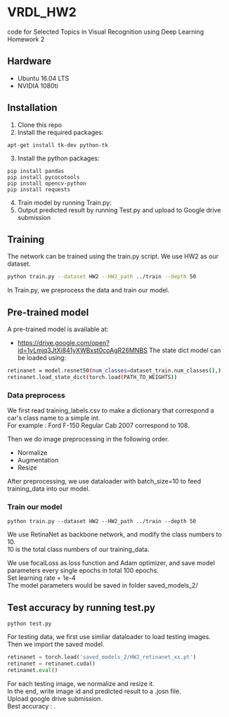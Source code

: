 # VRDL_HW2

code for Selected Topics in Visual Recognition using Deep Learning Homework 2

## Hardware

- Ubuntu 16.04 LTS
- NVIDIA 1080ti

## Installation

1. Clone this repo
2. Install the required packages:
```bach
apt-get install tk-dev python-tk
```
3. Install the python packages:
```bach
pip install pandas
pip install pycocotools
pip install opencv-python
pip install requests
```
4. Train model by running Train.py:
5. Output predicted result by running Test.py and upload to Google drive submission

## Training
The network can be trained using the train.py script. We use HW2 as our dataset.
```bash
python train.py --dataset HW2 --HW2_path ../train --depth 50
```

In Train.py, we preprocess the data and train our model.

## Pre-trained model
A pre-trained model is available at:
- https://drive.google.com/open?id=1yLmjq3JtXi841yXWBxst0coAgR26MNBS 
The state dict model can be loaded using:
```bash
retinanet = model.resnet50(num_classes=dataset_train.num_classes(),)
retinanet.load_state_dict(torch.load(PATH_TO_WEIGHTS))
```

### Data preprocess

We first read training_labels.csv to make a dictionary that correspond a car's class name to a simple int.  
For example : Ford F-150 Regular Cab 2007 correspond to 108.  

Then we do image preprocessing in the following order.
- Normalize
- Augmentation
- Resize

After preprocessing, we use dataloader with batch_size=10 to feed training_data into our model.

### Train our model

```bach
python train.py --dataset HW2 --HW2_path ../train --depth 50
```

We use RetinaNet as backbone network, and modify the class numbers to 10.  
10 is the total class numbers of our training_data.  

We use focalLoss as loss function and Adam optimizer, and save model parameters every single epochs in total 100 epochs.  
Set learning rate = 1e-4  
The model parameters would be saved in folder saved_models_2/

## Test accuracy by running test.py

```bach
python test.py
```

For testing data, we first use simliar dataloader to load testing images.  
Then we import the saved model.
```python
retinanet = torch.load('saved_models_2/HW2_retinanet_xx.pt')
retinanet = retinanet.cuda()
retinanet.eval()
```

For each testing image, we normalize and resize it.  
In the end, write image id and predicted result to a .josn file.  
Upload google drive submission.  
Best accuracy : .
